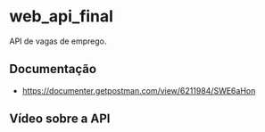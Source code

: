 # web_api_final
API de vagas de emprego.

## Documentação
- https://documenter.getpostman.com/view/6211984/SWE6aHon

## Vídeo sobre a API